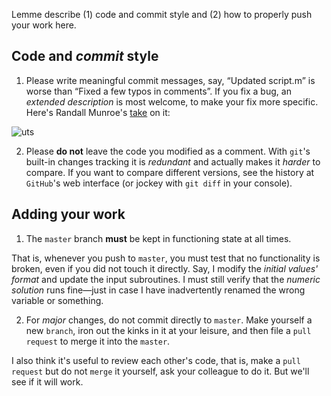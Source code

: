 Lemme describe (1) code and commit style and (2) how to properly push your work here.

## Code and *commit* style
1. Please write meaningful commit messages, say, “Updated script.m” is worse than “Fixed a few typos in comments”. 
If you fix a bug, an *extended description* is most welcome, to make your fix more specific.
Here's Randall Munroe's [take](https://xkcd.com/1296/) on it:

![uts](https://imgs.xkcd.com/comics/git_commit.png)


2. Please **do not** leave the code you modified as a comment. With `git`'s built-in changes tracking it is *redundant* and actually makes it *harder* to compare. If you want to compare different versions, see the history at `GitHub`'s web interface (or jockey with `git diff` in your console).

## Adding your work
1. The `master` branch **must** be kept in functioning state at all times. 

That is, whenever you push to `master`, you must test that no functionality is broken, even if you did not touch it directly. Say, I modify the *initial values' format* and update the input subroutines. I must still verify that the *numeric solution* runs fine—just in case I have inadvertently renamed the wrong variable or something.

2. For *major* changes, do not commit directly to `master`.
Make yourself a new `branch`, iron out the kinks in it at your leisure, and then file a `pull request` to merge it into the `master`.

I also think it's useful to review each other's code, that is, make a `pull request` but do not `merge` it yourself, ask your colleague to do it. But we'll see if it will work.
